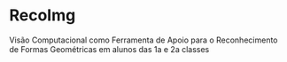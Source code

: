# RecoImg
 Visão Computacional como Ferramenta de Apoio para o Reconhecimento de Formas Geométricas em alunos das 1a e 2a classes
